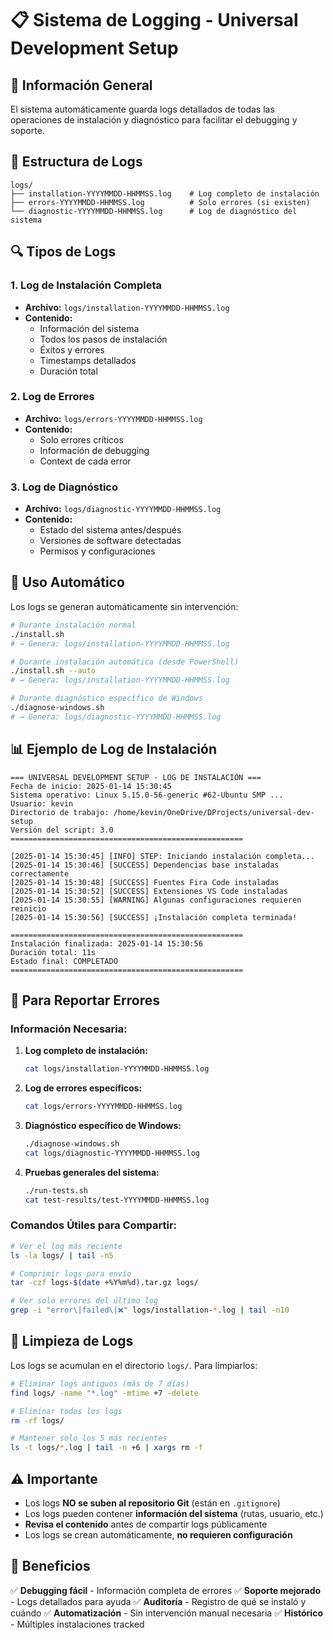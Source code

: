 # 📋 Sistema de Logging - Universal Development Setup

## 🎯 **Información General**

El sistema automáticamente guarda logs detallados de todas las operaciones de instalación y diagnóstico para facilitar el debugging y soporte.

## 📁 **Estructura de Logs**

```
logs/
├── installation-YYYYMMDD-HHMMSS.log    # Log completo de instalación
├── errors-YYYYMMDD-HHMMSS.log          # Solo errores (si existen)
└── diagnostic-YYYYMMDD-HHMMSS.log      # Log de diagnóstico del sistema
```

## 🔍 **Tipos de Logs**

### **1. Log de Instalación Completa**
- **Archivo:** `logs/installation-YYYYMMDD-HHMMSS.log`
- **Contenido:**
  - Información del sistema
  - Todos los pasos de instalación
  - Éxitos y errores
  - Timestamps detallados
  - Duración total

### **2. Log de Errores**
- **Archivo:** `logs/errors-YYYYMMDD-HHMMSS.log`
- **Contenido:**
  - Solo errores críticos
  - Información de debugging
  - Context de cada error

### **3. Log de Diagnóstico**
- **Archivo:** `logs/diagnostic-YYYYMMDD-HHMMSS.log`
- **Contenido:**
  - Estado del sistema antes/después
  - Versiones de software detectadas
  - Permisos y configuraciones

## 🚀 **Uso Automático**

Los logs se generan automáticamente sin intervención:

```bash
# Durante instalación normal
./install.sh
# → Genera: logs/installation-YYYYMMDD-HHMMSS.log

# Durante instalación automática (desde PowerShell)
./install.sh --auto
# → Genera: logs/installation-YYYYMMDD-HHMMSS.log

# Durante diagnóstico específico de Windows
./diagnose-windows.sh
# → Genera: logs/diagnostic-YYYYMMDD-HHMMSS.log
```

## 📊 **Ejemplo de Log de Instalación**

```
=== UNIVERSAL DEVELOPMENT SETUP - LOG DE INSTALACIÓN ===
Fecha de inicio: 2025-01-14 15:30:45
Sistema operativo: Linux 5.15.0-56-generic #62-Ubuntu SMP ...
Usuario: kevin
Directorio de trabajo: /home/kevin/OneDrive/DProjects/universal-dev-setup
Versión del script: 3.0
====================================================

[2025-01-14 15:30:45] [INFO] STEP: Iniciando instalación completa...
[2025-01-14 15:30:46] [SUCCESS] Dependencias base instaladas correctamente
[2025-01-14 15:30:48] [SUCCESS] Fuentes Fira Code instaladas
[2025-01-14 15:30:52] [SUCCESS] Extensiones VS Code instaladas
[2025-01-14 15:30:55] [WARNING] Algunas configuraciones requieren reinicio
[2025-01-14 15:30:56] [SUCCESS] ¡Instalación completa terminada!

====================================================
Instalación finalizada: 2025-01-14 15:30:56
Duración total: 11s
Estado final: COMPLETADO
====================================================
```

## 🐛 **Para Reportar Errores**

### **Información Necesaria:**
1. **Log completo de instalación:**
   ```bash
   cat logs/installation-YYYYMMDD-HHMMSS.log
   ```

2. **Log de errores específicos:**
   ```bash
   cat logs/errors-YYYYMMDD-HHMMSS.log
   ```

3. **Diagnóstico específico de Windows:**
   ```bash
   ./diagnose-windows.sh
   cat logs/diagnostic-YYYYMMDD-HHMMSS.log
   ```

4. **Pruebas generales del sistema:**
   ```bash
   ./run-tests.sh
   cat test-results/test-YYYYMMDD-HHMMSS.log
   ```

### **Comandos Útiles para Compartir:**

```bash
# Ver el log más reciente
ls -la logs/ | tail -n5

# Comprimir logs para envío
tar -czf logs-$(date +%Y%m%d).tar.gz logs/

# Ver solo errores del último log
grep -i "error\|failed\|❌" logs/installation-*.log | tail -n10
```

## 🔧 **Limpieza de Logs**

Los logs se acumulan en el directorio `logs/`. Para limpiarlos:

```bash
# Eliminar logs antiguos (más de 7 días)
find logs/ -name "*.log" -mtime +7 -delete

# Eliminar todos los logs
rm -rf logs/

# Mantener solo los 5 más recientes
ls -t logs/*.log | tail -n +6 | xargs rm -f
```

## ⚠️ **Importante**

- Los logs **NO se suben al repositorio Git** (están en `.gitignore`)
- Los logs pueden contener **información del sistema** (rutas, usuario, etc.)
- **Revisa el contenido** antes de compartir logs públicamente
- Los logs se crean automáticamente, **no requieren configuración**

## 🎯 **Beneficios**

✅ **Debugging fácil** - Información completa de errores
✅ **Soporte mejorado** - Logs detallados para ayuda
✅ **Auditoría** - Registro de qué se instaló y cuándo
✅ **Automatización** - Sin intervención manual necesaria
✅ **Histórico** - Múltiples instalaciones tracked
